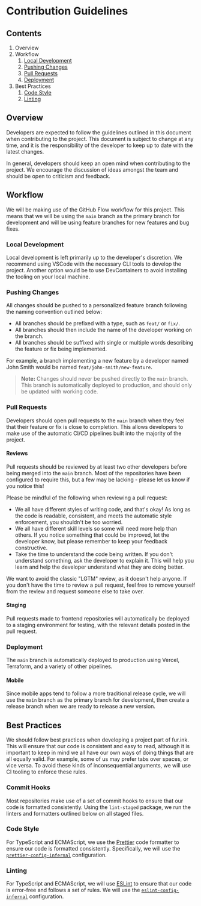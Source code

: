 # Contribution Guidelines

## Contents

1. Overview
2. Workflow
    1. [Local Development](#local-development)
    2. [Pushing Changes](#pushing-changes)
    3. [Pull Requests](#pull-requests)
    4. [Deployment](#deployment)
3. Best Practices
    1. [Code Style](#code-style)
    2. [Linting](#linting)

## Overview

Developers are expected to follow the guidelines outlined in this document when contributing to the project. This document is subject to change at any time, and it is the responsibility of the developer to keep up to date with the latest changes.

In general, developers should keep an open mind when contributing to the project. We encourage the discussion of ideas amongst the team and should be open to criticism and feedback.

## Workflow

We will be making use of the GitHub Flow workflow for this project. This means that we will be using the `main` branch as the primary branch for development and will be using feature branches for new features and bug fixes.

### Local Development

Local development is left primarily up to the developer's discretion. We recommend using VSCode with the necessary CLI tools to develop the project. Another option would be to use DevContainers to avoid installing the tooling on your local machine.

### Pushing Changes

All changes should be pushed to a personalized feature branch following the naming convention outlined below:

-   All branches should be prefixed with a type, such as `feat/` or `fix/`.
-   All branches should then include the name of the developer working on the branch.
-   All branches should be suffixed with single or multiple words describing the feature or fix being implemented.

For example, a branch implementing a new feature by a developer named John Smith would be named `feat/john-smith/new-feature`.

> **Note:** Changes should never be pushed directly to the `main` branch. This branch is automatically deployed to production, and should only be updated with working code.

### Pull Requests

Developers should open pull requests to the `main` branch when they feel that their feature or fix is close to completion. This allows developers to make use of the automatic CI/CD pipelines built into the majority of the project.

#### Reviews

Pull requests should be reviewed by at least two other developers before being merged into the `main` branch. Most of the repositories have been configured to require this, but a few may be lacking - please let us know if you notice this!

Please be mindful of the following when reviewing a pull request:

-   We all have different styles of writing code, and that's okay! As long as the code is readable, consistent, and meets the automatic style enforcement, you shouldn't be too worried.
-   We all have different skill levels so some will need more help than others. If you notice something that could be improved, let the developer know, but please remember to keep your feedback constructive.
-   Take the time to understand the code being written. If you don't understand something, ask the developer to explain it. This will help you learn and help the developer understand what they are doing better.

We want to avoid the classic "LGTM" review, as it doesn't help anyone. If you don't have the time to review a pull request, feel free to remove yourself from the review and request someone else to take over.

#### Staging

Pull requests made to frontend repositories will automatically be deployed to a staging environment for testing, with the relevant details posted in the pull request.

### Deployment

The `main` branch is automatically deployed to production using Vercel, Terraform, and a variety of other pipelines.

#### Mobile

Since mobile apps tend to follow a more traditional release cycle, we will use the `main` branch as the primary branch for development, then create a release branch when we are ready to release a new version.

## Best Practices

We should follow best practices when developing a project part of fur.ink. This will ensure that our code is consistent and easy to read, although it is important to keep in mind we all have our own ways of doing things that are all equally valid. For example, some of us may prefer tabs over spaces, or vice versa. To avoid these kinds of inconsequential arguments, we will use CI tooling to enforce these rules.

### Commit Hooks

Most repositories make use of a set of commit hooks to ensure that our code is formatted consistently. Using the `lint-staged` package, we run the linters and formatters outlined below on all staged files.

### Code Style

For TypeScript and ECMAScript, we use the [Prettier](https://prettier.io) code formatter to ensure our code is formatted consistently. Specifically, we will use the [`prettier-config-infernal`](https://github.com/kaylendog/prettier-config-infernal) configuration.

### Linting

For TypeScript and ECMAScript, we will use [ESLint](https://eslint.org) to ensure that our code is error-free and follows a set of rules. We will use the [`eslint-config-infernal`](https://github.com/kaylendog/eslint-config-infernal) configuration.
